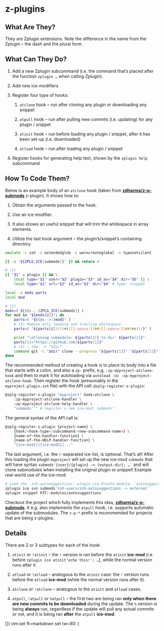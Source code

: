 # z-plugins 

## What Are They?

They are Zplugin extensions. Note the difference in the name from the
Zplugin – the dash and the plural form.

## What Can They Do?

1.  Add a new Zplugin subcommand (i.e. the command that’s placed after
    the function `zplugin …​` when calling Zplugin).

2.  Add new ice-modifiers

3.  Register four type of hooks:
    
    1.  `atclone` hook – run after cloning any plugin or downloading any
        snippet
    
    2.  `atpull` hook – run after pulling new commits (i.e. updating)
        for any plugin / snippet
    
    3.  `atinit` hook – run before loading any plugin / snippet, after
        it has been set-up (i.e. downloaded)
    
    4.  `atload` hook – run after loading any plugin / snippet

4.  Register hooks for generating help text, shown by the `zplugin help`
    subcommand

## How To Code Them?

Below is an example body of an `atclone` hook (taken from
[**zdharma/z-p-submods**](https://github.com/zdharma/z-p-submods) z-plugin).
It shows how to:

1.  Obtain the arguments passed to the hook.

2.  Use an ice modifier.

3.  It also shows an useful snippet that will trim the whitespace in
    array elements.

4.  Utilize the last hook argument – the plugin’s/snippet’s containing
    directory.

<!-- end list -->

``` zsh
emulate -L zsh -o extendedglob -o warncreateglobal -o typesetsilent

[[ -z "${ZPLG_ICE[submods]}" ]] && return 0

# (1)
[[ "$1" = plugin ]] && \
    local type="$1" user="$2" plugin="$3" id_as="$4" dir="$5" || \
    local type="$1" url="$2" id_as="$3" dir="$4" # type: snippet

local -a mods parts
local mod

# (2)
mods=( ${(@s.;.)ZPLG_ICE[submods]} )
for mod in "${mods[@]}"; do
    parts=( "${(@s:->:)mod}" )
    # (3) Remove only leading and trailing whitespace
    parts=( "${parts[@]//((#s)[[:space:]]##|[[:space:]]##(#e))/}" )

    print "\nCloning submodule: ${parts[1]} to dir: ${parts[2]}"
    parts[1]="https://github.com/${parts[1]}"
    # (4) – the: -C "$dir"
    command git -C "$dir" clone --progress "${parts[1]}" "${parts[2]}"
done
```

The recommended method of creating a hook is to place its body into a
file that starts with a colon, and also a `zp-` prefix, e.g.
`:zp-myproject-atclone-hook` and then to mark it for autoloading via
`autoload -Uz :zp-myproject-atclone-hook`. Then register the hook
(presumably in the `myproject.plugin.zsh` file) with the API call:
`@zplg-register-z-plugin`:

``` zsh
@zplg-register-z-plugin "myproject" hook:atclone \
    :zp-myproject-atclone-handler \
    :zp-myproject-atclone-help-handler \
    "submods''" # register a new ice-mod: submods''
```

The general syntax of the API call is:

``` zsh
@zplg-register-z-plugin {project-name} \
    {hook:<hook-type>|subcommand:<new-subcommand-name>} \
    {name-of-the-handler-function} \
    {name-of-the-HELP-handler-function} \
    "{ice-mod1}|{ice-mod2}|..."
```

The last argument, i.e. the `|`-separated ice-list, is optional. That’s
all\! After this loading the plugin `myproject` will set up the new
ice-mod `submods` that will have syntax `submods'{user}/{plugin} –>
{output-dir};
…​'` and will clone submodules when installing the original plugin or
snippet\! Example real-world use of the ice-mod:

``` zsh
# Load the `zsh-autosuggestions' plugin via Prezto module: `autosuggestions'
zplugin ice svn submods'zsh-users/zsh-autosuggestions -> external'
zplugin snippet PZT::modules/autosuggestions
```

Checkout the project which fully implements this idea,
[**zdharma/z-p-submods**](https://github.com/zdharma/z-p-submods). It e.g.
also implements the `atpull` hook, i.e. supports automatic update of the
submodules. The `z-p-*` prefix is recommended for projects that are
being z-plugins.

## Details

There are 2 or 3 subtypes for each of the hook:

1.  `atinit` or `!atinit` – the `!` version is ran before the `atinit`
    **ice-mod** (i.e. before `zplugin ice atinit’echo this!'; …​`),
    while the normal version runs after it.

2.  `atload` or `!atload` – analogous to the `atinit` case: the `!`
    version runs before the `atload` **ice-mod** (while the normal
    version runs after it).

3.  `atclone` or `!atclone` – analogous to the `atinit` and `atload`
    cases.

4.  `atpull`, `!atpull` or `%atpull` – the first two are being ran
    **only when there are new commits to be downloaded** during the
    update. The `%` version is being **always** run, regardless if the
    update will pull any actual commits or not, and it is being ran
    **after** the `atpull` **ice-mod**.

[]( vim:set ft=markdown set tw=80: )
